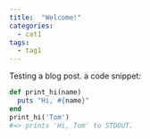 ```yaml
---
title:  "Welcome!"
categories: 
  - cat1
tags:
  - tag1
---
```


Testing a blog post. a code snippet:

```ruby
def print_hi(name)
  puts "Hi, #{name}"
end
print_hi('Tom')
#=> prints 'Hi, Tom' to STDOUT.
```

